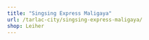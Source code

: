 ```yaml
---
title: "Singsing Express Maligaya"
url: /tarlac-city/singsing-express-maligaya/
shop: Leiher
---
```

